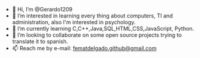 - 👋 Hi, I’m @Gerardo1209
- 👀 I’m interested in learning every thing about computers, TI and administration, also I'm interested in psychology.
- 🌱 I’m currently learning C,C++,Java,SQL,HTML,CSS,JavaScript, Python.
- 💞️ I’m looking to collaborate on some open source projects trying to translate it to spanish.
- 📫 Reach me by e-mail: fematdelgado.github@gmail.com

<!---
Gerardo1209/Gerardo1209 is a ✨ special ✨ repository because its `README.md` (this file) appears on your GitHub profile.
You can click the Preview link to take a look at your changes.
--->
